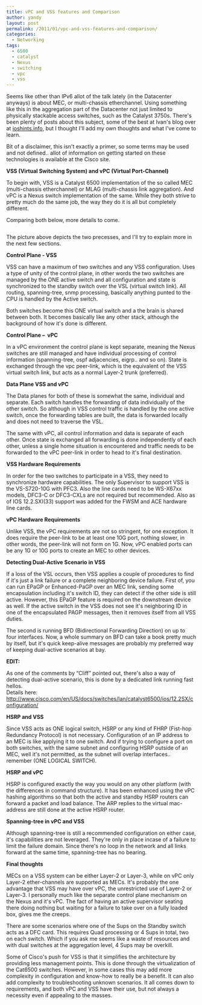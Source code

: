 ```yaml
---
title: vPC and VSS features and Comparison
author: yandy
layout: post
permalink: /2011/01/vpc-and-vss-features-and-comparison/
categories:
  - Networking
tags:
  - 6500
  - catalyst
  - Nexus
  - switching
  - vpc
  - vss
---
```

Seems like other than IPv6 allot of the talk lately (in the Datacenter anyways) is about MEC, or multi-chassis etherchannel. Using something like this in the aggregation part of the Datacenter not just limited to physically stackable access switches, such as the Catalyst 3750s. There's been plenty of posts about this subject, some of the best at Ivan's blog over at <a href="http://blog.ioshints.inf" target="_blank">ioshints.info</a>, but I thought I'll add my own thoughts and what I've come to learn.

Bit of a disclaimer, this isn't exactly a primer, so some terms may be used and not defined.. allot of information on getting started on these technologies is available at the Cisco site.

**VSS (Virtual Switching System) and vPC (Virtual Port-Channel)**

To begin with, VSS is a Catalyst 6500 implementation of the so called MEC (multi-chassis etherchannel) or MLAG (multi-chassis link aggregation). And vPC is a Nexus switch implementation of the same. While they both strive to pretty much do the same job, the way they do it is all but completely different.

Comparing both below, more details to come. 

[<img id="img1" title="img1" src="http://ipyandy.net/assets/images/vPC_VSS.png" alt="" width="" height="" />][img1]

<!--more-->

The picture above depicts the two precesses, and I'll try to explain more in the next few sections.

**Control Plane - VSS**

VSS can have a maximum of two switches and any VSS configuration. Uses a type of unity of the control plane, in other words the two switches are managed by the ONE active switch and all configuration and state is synchronized to the standby switch over the VSL (virtual switch link). All routing, spanning-tree, snmp processing, basically anything punted to the CPU is handled by the Active switch.

Both switches become this ONE virtual switch and a the brain is shared between both. It becomes basically like any other stack, although the background of how it's done is different.

**Control Plane &#8211;  vPC**

In a vPC environment the control plane is kept separate, meaning the Nexus switches are still managed and have individual processing of control information (spanning-tree, ospf adjacencies, eigrp.. and so on). State is exchanged through the vpc peer-link, which is the equivalent of the VSS virtual switch link, but acts as a normal Layer-2 trunk (preferred).

**Data Plane VSS and vPC**

The Data planes for both of these is somewhat the same, individual and separate. Each switch handles the forwarding of data individually of the other switch. So although in VSS control traffic is handled by the one active switch, once the forwarding tables are built, the data is forwarded locally and does not need to traverse the VSL.

The same with vPC, all control information and data is separate of each other. Once state is exchanged all forwarding is done independently of each other, unless a single home situation is encountered and traffic needs to be forwarded to the vPC peer-link in order to head to it's final destination.

**VSS Hardware Requirements**

In order for the two switches to participate in a VSS, they need to synchronize hardware capabilities. The only Supervisor to support VSS is the VS-S720-10G with PFC3. Also the line cards need to be WS-X67xx models, DFC3-C or DFC3-CXLs are not required but recommended. Also as of IOS 12.2.SXI(33) support was added for the FWSM and ACE hardware line cards.

**vPC Hardware Requirements**

Unlike VSS, the vPC requirements are not so stringent, for one exception. It does require the peer-link to be at least one 10G port, nothing slower, in other words, the peer-link will not form on 1G. Now, vPC enabled ports can be any 1G or 10G ports to create an MEC to other devices.

**Detecting Dual-Active Scenario in VSS**

If a loss of the VSL occurs, then VSS applies a couple of procedures to find if it's just a link failure or a complete neighboring device failure. First of, you can run EPaGP or Enhanced-PaGP over an MEC link, sending some encapsulation including it's switch ID, they can detect if the other side is still active. However, this EPaGP feature is required on the downstream device as well. If the active switch in the VSS does not see it's neighboring ID in one of the encapsulated PAGP messages, then it removes itself from all VSS duties.

The second is running BFD (Bidirectional Forwarding Direction) on up to four interfaces. Now, a whole summary on BFD can take a book pretty much by itself, but it's quick keep-alive messages are probably my preferred way of keeping dual-active scenarios at bay.

**EDIT:**

As one of the comments by &#8220;Cliff&#8221; pointed out, there's also a way of detecting dual-active scenario, this is done by a dedicated link running fast hellos.  
Details here: <a rel="nofollow" href="http://www.cisco.com/en/US/docs/switches/lan/catalyst6500/ios/12.2SX/configuration/guide/vss.html#wp1115311">http://www.cisco.com/en/US/docs/switches/lan/catalyst6500/ios/12.2SX/configuration/</a>

**HSRP and VSS**

Since VSS acts as ONE logical switch, HSRP or any kind of FHRP (Fist-hop Redundancy Protocol) is not necessary. Configuration of an IP address to an MEC is like applying it to one switch. And if trying to configure a port on both switches, with the same subnet and configuring HSRP outside of an MEC, well it's not permitted, as the subnet will overlap interfaces.. remember (ONE LOGICAL SWITCH).

**HSRP and vPC**

HSRP is configured exactly the way you would on any other platform (with the differences in command structure). It has been enhanced using the vPC hashing algorithms so that both the active and standby HSRP routers can forward a packet and load balance. The ARP replies to the virtual mac-address are still done at the active HSRP router.

**Spanning-tree in vPC and VSS**

Although spanning-tree is still a recommended configuration on either case, it's capabilities are not leveraged. They're only in place incase of a failure to limit the failure domain. Since there's no loop in the network and all links forward at the same time, spanning-tree has no bearing.

**Final thoughts**

MECs on a VSS system can be either Layer-2 or Layer-3, while on vPC only Layer-2 ether-channels are supported as MECs. It's probably the one advantage that VSS may have over vPC, the unrestricted use of Layer-2 or Layer-3. I personally much like the separate control plane mechanism on the Nexus and it's vPC. The fact of having an active supervisor seating there doing nothing but waiting for a failure to take over on a fully loaded box, gives me the creeps.

There are some scenarios where one of the Sups on the Standby switch acts as a DFC card. This requires Quad processing or 4 Sups in total, two on each switch. Which if you ask me seems like a waste of resources and with dual switches at the aggregation level, 4 Sups may be overkill.

Some of Cisco's push for VSS is that it simplifies the architecture by providing less management points. This is done through the virtualization of the Cat6500 switches. However, in some cases this may add more complexity in configuration and know-how to really be a benefit. It can also add complexity to troubleshooting unknown scenarios. It all comes down to requirements, and both vPC and VSS have their use, but not always a necessity even if appealing to the masses.

[img1]: http://ipyandy.net/assets/images/vPC_VSS.png
